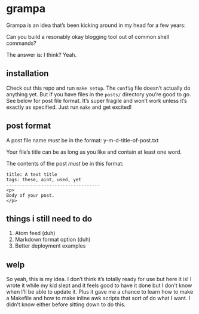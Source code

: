 # grampa

Grampa is an idea that’s been kicking around in my head for a few years:

Can you build a resonably okay blogging tool out of common shell commands?

The answer is: I think? Yeah.

## installation

Check out this repo and run `make setup`. The `config` file doesn’t actually do anything yet. But if you have files in the `posts/` directory you’re good to go. See below for post file format. It’s super fragile and won’t work unless it’s exactly as specified. Just run `make` and get excited!

## post format

A post file name _must_ be in the format: y-m-d-title-of-post.txt

Your file’s title can be as long as you like and contain at least one word.

The contents of the post _must_ be in this format:

	title: A text title
	tags: these, aint, used, yet
	-----------------------------------
	<p>
	Body of your post.
	</p>

## things i still need to do

1. Atom feed (duh)
1. Markdown format option (duh)
1. Better deployment examples

## welp

So yeah, this is my idea. I don’t think it’s totally ready for use but here it is! I wrote it while my kid slept and it feels good to have it done but I don’t know when I’ll be able to update it. Plus it gave me a chance to learn how to make a Makefile and how to make inline awk scripts that sort of do what I want. I didn’t know either before sitting down to do this.

